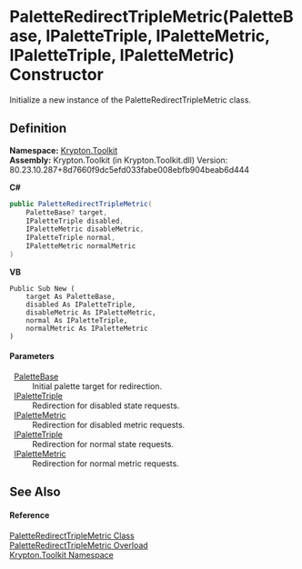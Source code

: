 # PaletteRedirectTripleMetric(PaletteBase, IPaletteTriple, IPaletteMetric, IPaletteTriple, IPaletteMetric) Constructor


Initialize a new instance of the PaletteRedirectTripleMetric class.



## Definition
**Namespace:** <a href="79d2eac2-21f4-54ff-7552-b20c33c30600.md">Krypton.Toolkit</a>  
**Assembly:** Krypton.Toolkit (in Krypton.Toolkit.dll) Version: 80.23.10.287+8d7660f9dc5efd033fabe008ebfb904beab6d444

**C#**
``` C#
public PaletteRedirectTripleMetric(
	PaletteBase? target,
	IPaletteTriple disabled,
	IPaletteMetric disableMetric,
	IPaletteTriple normal,
	IPaletteMetric normalMetric
)
```
**VB**
``` VB
Public Sub New ( 
	target As PaletteBase,
	disabled As IPaletteTriple,
	disableMetric As IPaletteMetric,
	normal As IPaletteTriple,
	normalMetric As IPaletteMetric
)
```



#### Parameters
<dl><dt>  <a href="6da77fa5-1590-4646-f2ea-70002c922aee.md">PaletteBase</a></dt><dd>Initial palette target for redirection.</dd><dt>  <a href="6e0b2125-ea47-b68f-46f9-5c79c12d3589.md">IPaletteTriple</a></dt><dd>Redirection for disabled state requests.</dd><dt>  <a href="24be40a1-a3fd-2c4b-ff96-f9b04b615193.md">IPaletteMetric</a></dt><dd>Redirection for disabled metric requests.</dd><dt>  <a href="6e0b2125-ea47-b68f-46f9-5c79c12d3589.md">IPaletteTriple</a></dt><dd>Redirection for normal state requests.</dd><dt>  <a href="24be40a1-a3fd-2c4b-ff96-f9b04b615193.md">IPaletteMetric</a></dt><dd>Redirection for normal metric requests.</dd></dl>

## See Also


#### Reference
<a href="b73a1eda-81e0-eb23-439c-1376e4f80456.md">PaletteRedirectTripleMetric Class</a>  
<a href="24aa15bf-1df5-2706-ab76-6cd9281ed00f.md">PaletteRedirectTripleMetric Overload</a>  
<a href="79d2eac2-21f4-54ff-7552-b20c33c30600.md">Krypton.Toolkit Namespace</a>  
